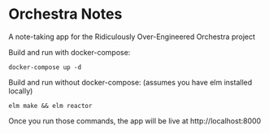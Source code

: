 # Orchestra Notes

A note-taking app for the Ridiculously Over-Engineered Orchestra project 

Build and run with docker-compose:

    docker-compose up -d

Build and run without docker-compose: (assumes you have elm installed locally)

    elm make && elm reactor

Once you run those commands, the app will be live at http://localhost:8000